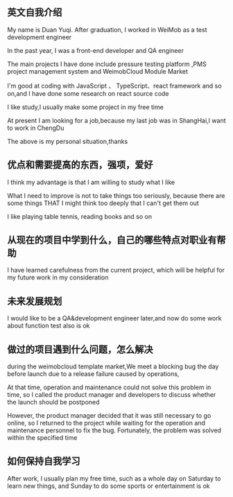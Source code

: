 ## 英文自我介绍

My name is Duan Yuqi. After graduation, I worked in WeiMob as a test development engineer

In the past year, I was a front-end developer and QA engineer

The main projects I have done include pressure testing platform ,PMS project management system and WeimobCloud Module Market

I'm good at coding with JavaScript 、 TypeScript、react framework and so on,and I have done some research on react source code

I like study,I usually make some project in my free time

At present I am looking for a job,because my last job was in ShangHai,I want to work in ChengDu

The above is my personal situation,thanks

## 优点和需要提高的东西，强项，爱好

I think my advantage is that I am willing to study what I like

What I need to improve is not to take things too seriously, because there are some things THAT I might think too deeply that I can't get them out

I like playing table tennis, reading books and so on

## 从现在的项目中学到什么，自己的哪些特点对职业有帮助

I have learned carefulness from the current project, which  will be helpful for my future work in my consideration

## 未来发展规划

I would like to be a QA&development engineer later,and now do some work about function test also is ok

## 做过的项目遇到什么问题，怎么解决

during the weimobcloud template market,We meet a blocking bug the day before launch due to a release failure caused by operations,

At that time, operation and maintenance could not solve this problem in time, so I called the product manager and developers to discuss whether the launch should be postponed

However, the product manager decided that it was still necessary to go online, so I returned to the project while waiting for the operation and maintenance personnel to fix the bug. Fortunately, the problem was solved within the specified time

## 如何保持自我学习

After work, I usually plan my free time, such as a whole day on Saturday to learn new things, and Sunday to do some sports or entertainment is ok